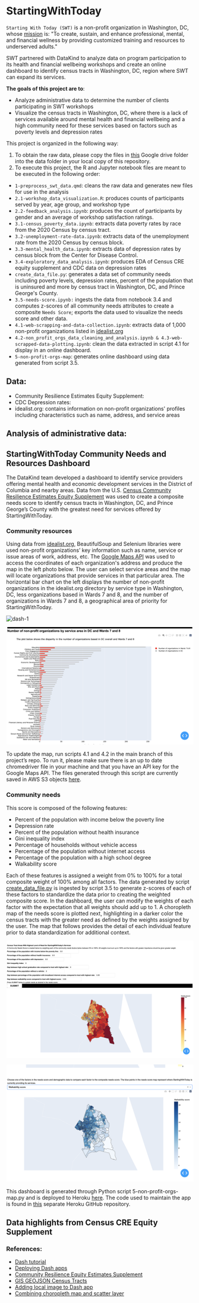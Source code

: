 # StartingWithToday

`Starting With Today (SWT)` is a non-profit organization in Washington, DC, whose [mission](https://www.startingwithtoday.org/) is: "To create, sustain, and enhance professional, mental, and financial wellness by providing customized training and resources to underserved adults."

SWT partnered with DataKind to analyze data on program participation to its health and financial wellbeing workshops and create an online dashboard to identify census tracts in Washington, DC, region where SWT can expand its services.

**The goals of this project are to**:

* Analyze administrative data to determine the number of clients participating in SWT workshops
* Visualize the census tracts in Washington, DC, where there is a lack of services available around mental health and financial wellbeing and a high community need for these services based on factors such as poverty levels and depression rates

This project is organized in the following way:

1. To obtain the raw data, please copy the files in [this](https://drive.google.com/drive/u/0/folders/12p4VD-7L5YaSc3S5EtfVPix1LVyNr068) Google drive folder into the data folder in your local copy of this repository.
2. To execute this project, the R and Jupyter notebook files are meant to be executed in the following order:
* `1-preprocess_swt_data.qmd`: cleans the raw data and generates new files for use in the analysis
* `2.1-workshop_data_visualization.R`: produces counts of participants served by year, age group, and workshop type
* `2.2-feedback_analysis.ipynb`: produces the count of participants by gender and an average of workshop satisfaction ratings.
* `3.1-census_poverty_data.ipynb`: extracts data poverty rates by race from the 2020 Census by census tract.
* `3.2-unemployment-rate-data.ipynb`: extracts data of the unemployment rate from the 2020 Census by census block.
* `3.3-mental_health_data.ipynb`: extracts data of depression rates by census block from the Center for Disease Control.
* `3.4-exploratory_data_analysis.ipynb`: produces EDA of Census CRE equity supplement and CDC data on depression rates
* `create_data_file.py`: generates a data set of community needs including poverty levels, depression rates, percent of the population that is uninsured and more by census tract in Washington, DC, and Prince George's County.
* `3.5-needs-score.ipynb:` ingests the data from notebook 3.4 and computes z-scores of all community needs attributes to create a composite `Needs Score`; exports the data used to visualize the needs score and other data.
* `4.1-web-scrapping-and-data-collection.ipynb`: extracts data of 1,000 non-profit organizations listed in [idealist.org](https://www.idealist.org/en/organizations?q=)
* `4.2-non_profit_orgs_data_cleaning_and_analysis.ipynb & 4.3-web-scrapped-data-plotting.ipynb`: clean the data extracted in script 4.1 for display in an online dashboard.
* `5-non-profit-orgs-map`: generates online dashboard using data generated from script 3.5.

## Data:

* Community Resilience Estimates Equity Supplement:
* CDC Depression rates:
* idealist.org: contains information on non-profit organizations' profiles including characteristics such as name, address, and service areas

## Analysis of administrative data:

## StartingWithToday Community Needs and Resources Dashboard

The DataKind team developed a dashboard to identify service providers offering mental health and economic development services in the District of Columbia and nearby areas. Data from the U.S. [Census Community Resilience Estimates Equity Supplement](https://www.census.gov/programs-surveys/community-resilience-estimates/data/supplement.html) was used to create a composite needs score to identify census tracts in Washington, DC, and Prince George’s County with the greatest need for services offered by StartingWithToday.

### Community resources

Using data from [idealist.org](https://www.idealist.org/en/organizations?q=), BeautifulSoup and Selenium libraries were used non-profit organizations’ key information such as name, service or issue areas of work, address, etc. The [Google Maps API](https://developers.google.com/maps) was used to access the coordinates of each organization's address and produce the map in the left photo below. The user can select service areas and the map will locate organizations that provide services in that particular area. The horizontal bar chart on the left displays the number of non-profit organizations in the idealist.org directory by service type in Washington, DC, less organizations based in Wards 7 and 8, and the number of organizations in Wards 7 and 8, a geographical area of priority for StartingWithToday.

![dash-1](./visualizations/dash-1.png)

![dash-2](./visualizations/dash-2.png)

To update the map, run scripts 4.1 and 4.2 in the main branch of this project’s repo. To run it, please make sure there is an up to date chromedriver file in your machine and that you have an API key for the Google Maps API. The files generated through this script are currently saved in AWS S3 objects [here](https://docs.google.com/spreadsheets/d/1F0isvtoLjkbqA6tih8RMfcfXdOJ035EVWBRF65fhGaA/edit#gid=0).

### Community needs
This score is composed of the following features:
* Percent of the population with income below the poverty line
* Depression rate
* Percent of the population without health insurance
* Gini inequality index
* Percentage of households without vehicle access
* Percentage of the population without internet access
* Percentage of the population with a high school degree
* Walkability score

Each of these features is assigned a weight from 0% to 100% for a total composite weight of 100% among all factors. The data generated by script [create_data_file.py](https://github.com/DataKind-DC/StartingWithToday/blob/main/create_data_file.py) is ingested by script 3.5 to generate z-scores of each of these factors to standardize the data prior to creating the weighted composite score. In the dashboard, the user can modify the weights of each factor with the expectation that all weights should add up to 1. A choropleth map of the needs score is plotted next, highlighting in a darker color the census tracts with the greater need as defined by the weights assigned by the user. The map that follows provides the detail of each individual feature prior to data standardization for additional context.

![dash-3](./visualizations/dash-3.png)

![dash-4](./visualizations/dash-4.png)

This dashboard is generated through Python script 5-non-profit-orgs-map.py and is deployed to Heroku [here](https://starting-with-today-dashboard.herokuapp.com/). The code used to maintain the app is found in [this](https://git.heroku.com/starting-with-today-dashboard.git) separate Heroku GitHub repository.

## Data highlights from Census CRE Equity Supplement

### References:

* [Dash tutorial](https://dash.plotly.com/installation)
* [Deploying Dash apps](https://dash.plotly.com/deployment)
* [Community Resilience Equity Estimates Supplement](https://www.census.gov/programs-surveys/community-resilience-estimates/data/supplement.html)
* [GIS GEOJSON Census Tracts](https://github.com/arcee123/GIS_GEOJSON_CENSUS_TRACTS)
* [Adding local image to Dash app](https://community.plotly.com/t/adding-local-image/4896)
* [Combining choropleth map and scatter layer](https://community.plotly.com/t/how-can-i-combine-choropleth-and-scatter-layer-in-a-plotly-map/29842/6)
